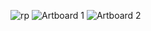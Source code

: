 ![rp](https://user-images.githubusercontent.com/81954248/118209532-fa26be00-b492-11eb-8b7a-da90c3243661.png)
![Artboard 1](https://user-images.githubusercontent.com/81954248/117751531-77f28b80-b23f-11eb-9815-128cbbc5a32e.png)
![Artboard 2](https://user-images.githubusercontent.com/81954248/117752157-81c8be80-b240-11eb-880a-9d984dd35acc.png)
